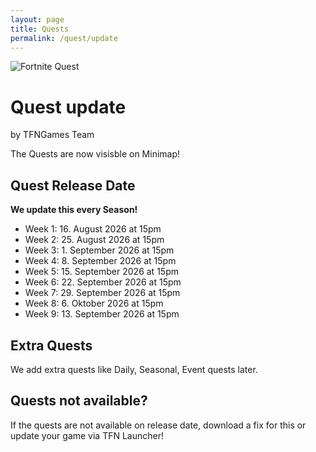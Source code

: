 ```yaml
---
layout: page
title: Quests
permalink: /quest/update
---
```


![Fortnite Quest](https://preview.redd.it/y7g6p7ix13y21.png?auto=webp&s=300826ee46e83e2510ac2dd9fc2ee3077151c2ec)
# Quest update

by TFNGames Team


The Quests are now visisble on Minimap!

## Quest Release Date
**We update this every Season!**

- Week 1: 16. August 2026 at 15pm
- Week 2: 25. August 2026 at 15pm
- Week 3: 1. September 2026 at 15pm
- Week 4: 8. September 2026 at 15pm
- Week 5: 15. September 2026 at 15pm
- Week 6: 22. September 2026 at 15pm
- Week 7: 29. September 2026 at 15pm
- Week 8: 6. Oktober 2026 at 15pm
- Week 9: 13. September 2026 at 15pm

## Extra Quests
We add extra quests like Daily, Seasonal, Event quests later.

## Quests not available?
If the quests are not available on release date, download a fix for this or update your game via TFN Launcher!
